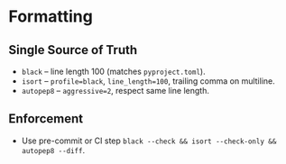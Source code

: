 # Formatting

## Single Source of Truth
- `black` – line length 100 (matches `pyproject.toml`).
- `isort` – `profile=black`, `line_length=100`, trailing comma on multiline.
- `autopep8` – `aggressive=2`, respect same line length.

## Enforcement
- Use pre-commit or CI step `black --check && isort --check-only && autopep8 --diff`.